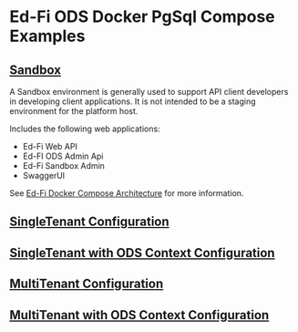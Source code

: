 # Ed-Fi ODS Docker PgSql Compose Examples

## [Sandbox](compose-sandbox-env.yml)
A Sandbox environment is generally used to support API client developers in developing client applications. It is not intended to be a staging environment for the platform host.

Includes the following web applications:
* Ed-Fi Web API
* Ed-FI ODS Admin Api
* Ed-Fi Sandbox Admin
* SwaggerUI

See [Ed-Fi Docker Compose Architecture](https://docs.ed-fi.org/reference/docker/ed-fi-docker-compose-architecture) for more information.

## [SingleTenant Configuration](SingleTenant/README.md)

## [SingleTenant with ODS Context Configuration](SingleTenant-OdsContext/README.md)

## [MultiTenant Configuration](MultiTenant/README.md)

## [MultiTenant with ODS Context Configuration](MultiTenant-OdsContext/README.md)
